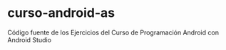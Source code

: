 # curso-android-as
Código fuente de los Ejercicios del Curso de Programación Android con Android Studio
